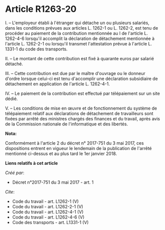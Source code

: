 # Article R1263-20

I. – L'employeur établi à l'étranger qui détache un ou plusieurs salariés, dans les conditions prévues aux articles L. 1262-1
ou L. 1262-2, est tenu de procéder au paiement de la contribution mentionnée au I de l'article L. 1262-4-6 lorsqu'il
accomplit la déclaration de détachement mentionnée à l'article L. 1262-2-1 ou lorsqu'il transmet l'attestation prévue à
l'article L. 1331-1 du code des transports.

II. – Le montant de cette contribution est fixé à quarante euros par salarié détaché.

III. – Cette contribution est due par le maître d'ouvrage ou le donneur d'ordre lorsque celui-ci est tenu d'accomplir une
déclaration subsidiaire de détachement en application de l'article L. 1262-4-1.

IV. – Le paiement de la contribution est effectué par télépaiement sur un site dédié.

V. – Les conditions de mise en œuvre et de fonctionnement du système de télépaiement relatif aux déclarations de détachement
de travailleurs sont fixées par arrêté des ministres chargés des finances et du travail, après avis de la Commission
nationale de l'informatique et des libertés.

**Nota:**

Conformément à l'article 2 du décret n° 2017-751 du 3 mai 2017, ces dispositions entrent en vigueur le lendemain de la
publication de l'arrêté mentionné ci-dessus et au plus tard le 1er janvier 2018.

**Liens relatifs à cet article**

_Créé par_:

  - Décret n°2017-751 du 3 mai 2017 - art. 1

_Cite_:

  - Code du travail - art. L1262-1 (V)
  - Code du travail - art. L1262-2-1 (V)
  - Code du travail - art. L1262-4-1 (V)
  - Code du travail - art. L1262-4-6 (V)
  - Code des transports - art. L1331-1 (V)
